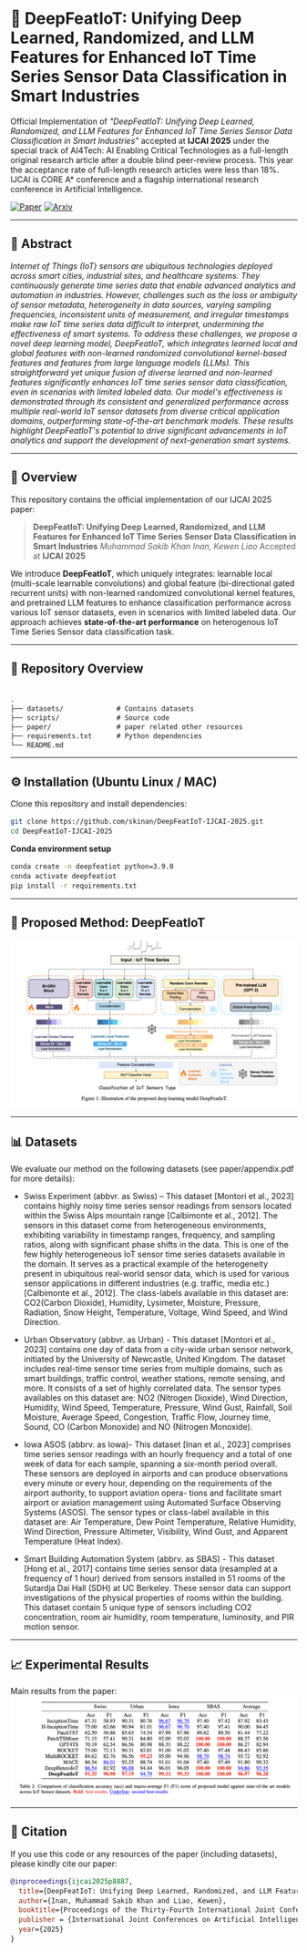 # 📄 DeepFeatIoT: Unifying Deep Learned, Randomized, and LLM Features for Enhanced IoT Time Series Sensor Data Classification in Smart Industries

Official Implementation of *"DeepFeatIoT: Unifying Deep Learned, Randomized, and LLM Features for Enhanced IoT Time Series Sensor Data Classification in Smart Industries"* accepted at **IJCAI 2025** under the special track of AI4Tech: AI Enabling Critical Technologies as a full-length original research article after a double blind peer-review process. This year the acceptance rate of full-length research articles were less than 18%. IJCAI is CORE A* conference and a flagship international research conference in Artificial Intelligence.

[![Paper](https://img.shields.io/badge/DeepFeatIoT-PDF-green)](https://ijcai-preprints.s3.us-west-1.amazonaws.com/2025/8887.pdf)
[![Arxiv](https://img.shields.io/badge/arXiv-2508.09468-b31b1b)](https://arxiv.org/abs/2508.09468)

---

## 📌 Abstract

*Internet of Things (IoT) sensors are ubiquitous technologies deployed across smart cities, industrial sites, and healthcare systems. They continuously generate time series data that enable advanced analytics and automation in industries. However, challenges such as the loss or ambiguity of sensor metadata, heterogeneity in data sources, varying sampling frequencies, inconsistent units of measurement, and irregular timestamps make raw IoT time series data difficult to interpret, undermining the effectiveness of smart systems. To address these challenges, we propose a novel deep learning model, DeepFeatIoT, which integrates learned local and global features with non-learned randomized convolutional kernel-based features and features from large language models (LLMs). This straightforward yet unique fusion of diverse learned and non-learned features significantly enhances IoT time series sensor data classification, even in scenarios with limited labeled data. Our model's effectiveness is demonstrated through its consistent and generalized performance across multiple real-world IoT sensor datasets from diverse critical application domains, outperforming state-of-the-art benchmark models. These results highlight DeepFeatIoT's potential to drive significant advancements in IoT analytics and support the development of next-generation smart systems.*

---

## 🚀 Overview

This repository contains the official implementation of our IJCAI 2025 paper:

> **DeepFeatIoT: Unifying Deep Learned, Randomized, and LLM Features for Enhanced IoT Time Series Sensor Data Classification in Smart Industries**
> *Muhammad Sakib Khan Inan, Kewen Liao*
> Accepted at **IJCAI 2025**

We introduce **DeepFeatIoT**, which uniquely integrates: learnable local (multi-scale learnable convolutions) and global feature (bi-directional gated recurrent units) with non-learned randomized convolutional kernel features, and pretrained LLM features to enhance classification performance across various IoT sensor datasets, even in scenarios with limited labeled data.
Our approach achieves **state-of-the-art performance** on heterogenous IoT Time Series Sensor data classification task.

---

## 📂 Repository Overview

```

.
├── datasets/             # Contains datasets
├── scripts/              # Source code
├── paper/                # paper related other resources
├── requirements.txt      # Python dependencies
└── README.md

```

---

## ⚙️ Installation (Ubuntu Linux / MAC)

Clone this repository and install dependencies:

```bash
git clone https://github.com/skinan/DeepFeatIoT-IJCAI-2025.git
cd DeepFeatIoT-IJCAI-2025
```

**Conda environment setup**

```bash
conda create -n deepfeatiot python=3.9.0
conda activate deepfeatiot
pip install -r requirements.txt
```

---

## 🌟 Proposed Method: DeepFeatIoT

![Proposed Method Diagram](paper/figures/proposed_method_diagram.png)

---

## 📊 Datasets

We evaluate our method on the following datasets (see paper/appendix.pdf for more details):

* Swiss Experiment (abbvr. as Swiss) – This dataset [Montori et al., 2023] contains  highly noisy time series sensor readings from sensors located within the Swiss Alps mountain range [Calbimonte et al., 2012]. The sensors in this dataset come from heterogeneous environments, exhibiting variability in timestamp ranges, frequency, and sampling ratios, along with significant phase shifts in the data. This is one of the few highly heterogeneous IoT sensor time series datasets available in the domain. It serves as a practical example of the heterogeneity present in ubiquitous real-world
sensor data, which is used for various sensor applications in different industries (e.g. traffic, media etc.) [Calbimonte et al., 2012]. The class-labels available in this dataset are: CO2(Carbon Dioxide), Humidity, Lysimeter, Moisture, Pressure, Radiation, Snow Height, Temperature, Voltage, Wind Speed, and Wind Direction.

* Urban Observatory (abbvr. as Urban) -
  This dataset [Montori et al., 2023] contains one day of data
  from a city-wide urban sensor network, initiated by the University of Newcastle, United Kingdom. The dataset includes real-time sensor time series from multiple domains, such as smart buildings, traffic control, weather stations, remote sensing, and more. It consists of a set of highly correlated data. The sensor types availables on this dataset are: NO2 (Nitrogen Dioxide), Wind Direction, Humidity, Wind Speed, Temperature, Pressure, Wind Gust, Rainfall, Soil Moisture, Average Speed, Congestion, Traffic Flow, Journey time, Sound, CO (Carbon Monoxide) and NO (Nitrogen Monoxide).

* Iowa ASOS (abbrv. as Iowa)- This dataset [Inan et al., 2023] comprises time series   sensor readings with an hourly frequency and a total of one week
  of data for each sample, spanning a six-month period overall. These sensors are deployed in airports and can produce observations every minute or every hour, depending on the requirements of the airport authority, to support aviation opera-
  tions and facilitate smart airport or aviation management using Automated Surface Observing Systems (ASOS). The sensor types or class-label available in this dataset are: Air Temperature, Dew Point Temperature, Relative Humidity, Wind
  Direction, Pressure Altimeter, Visibility, Wind Gust, and Apparent Temperature (Heat Index).

* Smart Building Automation System (abbrv. as SBAS) -
  This dataset [Hong et al., 2017] contains time series sensor
  data (resampled at a frequency of 1 hour) derived from sensors installed in 51 rooms of the Sutardja Dai Hall (SDH) at UC Berkeley. These sensor data can support investigations of the physical properties of rooms within the building. This
  dataset contain 5 unique type of sensors including CO2 concentration, room air humidity, room temperature, luminosity,
  and PIR motion sensor.

---

## 📈 Experimental Results

Main results from the paper:
![Main Results](paper/figures/main_results.png)

---

## 📝 Citation

If you use this code or any resources of the paper (including datasets), please kindly cite our paper:

```bibtex
@inproceedings{ijcai2025p8887,
  title={DeepFeatIoT: Unifying Deep Learned, Randomized, and LLM Features for Enhanced IoT Time Series Sensor Data Classification in Smart Industries},
  author={Inan, Muhammad Sakib Khan and Liao, Kewen},
  booktitle={Proceedings of the Thirty-Fourth International Joint Conference on Artificial Intelligence, {IJCAI-25}},
  publisher = {International Joint Conferences on Artificial Intelligence Organization},
  year={2025}
}
```

